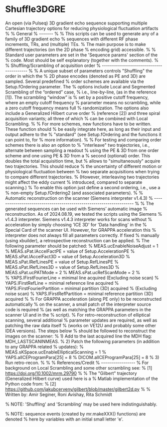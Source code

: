 # Shuffle3DGRE
An open (via Pulseq) 3D gradient echo sequence supporting multiple Cartesian trajectory options for reducing physiological fluctuation artifacts 
% 
% General
% -------
%
% This scripts can be used to generate any of a family of 3D gradient echo
% sequences with different RF phase increments, TRs, and (multiple) TEs.
% The main purpose is to make different trajectories (on the 2D phase
% encoding grid) accessible.
%
% Standard user parameters are set in the 'Sequence params' section of the
% code. Most should be self explanatory (together with the comments).
%
% Shuffling/Scrambling of acquisition order
% -----------------------------------------
%
% A unique subset of parameters controls "Shuffling" the order in which the
% 2D phase encodes (denoted as PE and 3D) are sampled. Several predefined
% order schemes are available via the Setup.fOrdering parameter. The
% options include Local and Segmented Scrambling of the “ordered” case,
% i.e., line-by-line, (as in the reference [1]). The scrambling “window” is
% set by a positive cutoff frequency, where an empty cutoff frequency
% parameter means no scrambling, while a zero cutoff frequency means full
% randomization. The options also include a Generalized Hilbert curve order
% (reference [2]) and three spiral acquisition variants; all three of which
% can be combined with Local Scrambling.
%
% For more schemes, new functions have to be written. These function should
% be easily integrate here, as long as their input and output adhere to the
% "standard" (see Setup.fOrdering and the functions it can point to, for
% more information).
%
% For testing and comparing order schemes there is also an option to
% "interleave" two trajectories, i.e., alternate between sampling a readout
% using the PE & 3D from one order scheme and one using PE & 3D from a
% second (optional) order. This doubles the total acquisition time, but
% allows to "simultaneously" acquire two trajectories. This should reduce
% the uncertainty of different motion or physiological fluctuation between
% two separate acquisitions when trying to compare different trajectories.
% (However, interleaving two trajectories might affect the eddy current
% introduced, compared to separate scanning.)
% To enable this option just define a second ordering, i.e., use a
% non-empty Setup.fOrdering2 (and associated parameters).
%
% Automatic reconstruction on the scanner (Siemens interpreter v1.4.3)
% --------------------------------------------------------------------
%
% The generated sequences can be used with Siemens’ automatic image
% reconstruction. As of 2024.08.19, we tested the scripts using the Siemens
% v1.4.3 interpreter. Siemens v1.4.3 interpreter works for scans without
% acceleration by simply choosing 'ICE 3D' for 'Data handling' in the
% Special Card of the scanner UI.  However, for GRAPPA acceleration this
% interpreter does not always fill all parameters correctly. If fixed
% manually (using xbuilder), a retrospective reconstruction can be applied.
% The following parameter should be patched:
%   MEAS.ucEnableNoiseAdjust = 1
%   MEAS.sPat.lAccelFactPE   = value of Setup.AccelerationPE
%   MEAS.sPat.lAccelFact3D   = value of Setup.Acceleration3D
%   MEAS.sPat.lRefLinesPE    = value of Setup.RefLinesPE
%   MEAS.sPat.lRefLines3D    = value of Setup.RefLines3D
%   MEAS.sPat.ucPATMode      = 2
%   MEAS.sPat.ucRefScanMode  = 2
%   
%   YAPS.lFirstFourierLine      = minimal line acquired (Excluding noise scan)
%   YAPS.lFirstRefLine          = minimal reference line acquired
%   YAPS.lFirstFourierPartition = minimal partition (3D) acquired 
%                                 (Excluding noise scan)
%   YAPS.lFirstRefPartition     = minimal reference partition (3D) acquired
%
% For GRAPPA acceleration (along PE only) to be reconstructed automatically
% on the scanner, a small patch of the interpreter source code is required
% (as well as matching the GRAPPA parameters in the scanner UI and in the
% script). 
% For retro-reconstruction of elliptical scanning, several additional
% parameter updates are required, as well as patching the raw data itself
% (works on VE12U and probably some other IDEA versions). The steps below
% should be followed to reconstruct the images on the scanner:
% 1) Add to the last acquired line the MDH flag: MDH_LASTSCANINMEAS.
% 2) Patch the following parameters (in addition to any GRAPPA related
%    updates):
%      MEAS.sKSpace.ucEnableEllipticalScanning = 1
%      YAPS.alICEProgramPara[25]  = 8
%      DICOM.alICEProgramPara[25] = 8
% 3) Run retro-recon.
%
%
% References/Credit
% -----------------
% For background on Local Scrambling and some other scrambling see:
% [1]  https://doi.org/10.1002/mrm.29790
%
% The "Gilbert" trajectory (Generalized Hilbert curve) used here is a
% Matlab implementation of the Python code from:
% [2] https://github.com/jakubcerveny/gilbert/blob/master/gilbert2d.py
%
% Written by: Amir Seginer, Roni Avishay, Rita Schmidt
 
% NOTE: 'Shuffling' and 'Scrambling' may be used here indistinguishably.
 
% NOTE: sequence events (created by mr.makeXXX() functions) are denoted
%       here by variables with an initial small letter 'e'.

